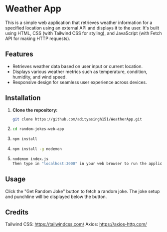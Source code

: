 # Weather App

This is a simple web application that retrieves weather information for a specified location using an external API and displays it to the user. It's built using HTML, CSS (with Tailwind CSS for styling), and JavaScript (with Fetch API for making HTTP requests).

## Features

- Retrieves weather data based on user input or current location.
- Displays various weather metrics such as temperature, condition, humidity, and wind speed.
- Responsive design for seamless user experience across devices.

## Installation

1. **Clone the repository:**

   ```bash
   git clone https://github.com/adityasingh151/WeatherApp.git

2. ```bash
   cd random-jokes-web-app
3. ```bash
   npm install
4. ```bash
   npm install -g nodemon
5. ```bash
   nodemon index.js
   Then type in "localhost:3000" in your web browser to run the application.
   
## Usage
Click the "Get Random Joke" button to fetch a random joke.
The joke setup and punchline will be displayed below the button.

## Credits
Tailwind CSS: https://tailwindcss.com/
Axios: https://axios-http.com/
